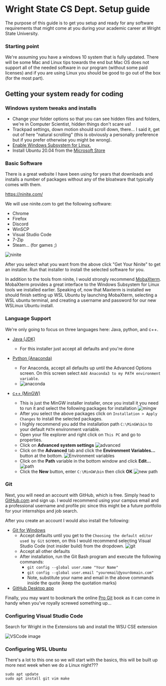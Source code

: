 # Wright State CS Dept. Setup guide

The purpose of this guide is to get you setup and ready for any software 
requirements that might come at you during your academic career at Wright 
State University.

### Starting point
We're assuming you have a windows 10 system that is fully updated.  There 
will be some Mac and Linux tips towards the end but Mac OS does not support
all of the needed software in our program (without some paid licenses) and if
you are using Linux you should be good to go out of the box (for the most part).

## Getting your system ready for coding

### Windows system tweaks and installs
* Change your folder options so that you can see hidden files and folders, 
  we're in Computer Scientist, hidden things don't scare us!
* Trackpad settings, down motion should scroll down, there... I said it, get out
  of here "natural scrolling" (this is obviously a personally preference but if you 
  prefer otherwise you might be wrong).
* [Enable Windows Subsystem for Linux.](https://docs.microsoft.com/en-us/windows/wsl/install-win10)
* Install Ubuntu 20.04 from the [Microsoft Store](https://aka.ms/wslstore)

### Basic Software
There is a great website I have been using for years that downloads and installs
a number of packages without any of the bloatware that typically comes with them.

https://ninite.com/

We will use ninite.com to get the following software:
* Chrome
* Firefox
* Discord
* WinSCP
* Visual Studio Code
* 7-Zip
* Steam... (for games ;)

![ninite](images/ninite-lite.png)

After you select what you want from the above click "Get Your Ninite" to get 
an installer.  Run that installer to install the selected software for you.

In addition to the tools from ninite, I would strongly recommend [MobaXterm](https://mobaxterm.mobatek.net/download.html).
MobaXterm provides a great interface to the Windows Subsystem for Linux tools
we installed earlier.  Speaking of, now that Maxterm is installed we should 
finish setting up WSL Ubuntu by launching MobaXterm, selecting a WSL ubuntu
terminal, and creating a username and password for our new WSLinux Ubuntu 
install.

### Language Support
We're only going to focus on three languages here: Java, python, and c++.

* [Java (JDK)](https://adoptopenjdk.net/?variant=openjdk14&jvmVariant=hotspot)
  * For this installer just accept all defaults and you're done

* [Python (Anaconda)](https://repo.anaconda.com/archive/Anaconda3-2020.07-Windows-x86_64.exe)
  * For Anaconda, accept all defaults up until the Advanced Options screen.  On this screen select `Add Anaconda3 to my PATH environment variable`.
  * ![anaconda](images/anaconda.png) 

* [c++ (MinGW)](https://osdn.net/projects/mingw/releases/p15522)
  * This is just the MinGW installer installer, once you install it you need to run it and select the following packages for installation
    ![mingw](images/mingw.png)
  * After you select the above packages click on `Installation > Apply Changes` to install the selected packages.
  * I highly recommend you add the installation path `C:\MinGW\bin` to your default `PATH` environment variable.
  * Open your file explorer and right click on `This PC` and go to properties.
  * Click on **Advanced system settings**
  ![advanced](images/properties.png)
  * Click on the **Advanced** tab and click the **Environment Variables...** button at the bottom.
  ![Environment variables](images/env.png)
  * Click on the **Path** variable in the bottom window and click **Edit...**
  ![path](images/path.png)
  * Click the **New** button, enter `C:\MinGW\bin` then click **OK**
  ![new path](images/newpath.png)

### Git
Next, you will need an account with GitHub, which is free.  Simply head to 
[GitHub.com](https://github.com/) and sign up.  I would recommend using your 
campus email and a professional username and profile pic since this might be a
future portfolio for your internships and job search.

After you create an account I would also install the following:
* [Git for Windows](https://git-scm.com/download/win)
  * Accept defaults until you get to the `Choosing the default editor used by Git` screen, on this I would recommend selecting Visual Studio Code (not insider build) from the dropdown.
  ![git](images/git.png)
  * Accept all other defaults
  * After installation, run the Git Bash program and execute the following commands:
    * `git config --global user.name "Your Name"`
    * `git config --global user.email "youremail@yourdomain.com"`
    * Note, substitute your name and email in the above commands inside the quote (keep the quotation marks)
* [GitHub Desktop app](https://desktop.github.com/)

Finally, you may want to bookmark the online [Pro Git](https://git-scm.com/book/en/v2) 
book as it can come in handy when you've royally screwed something up...

### Configuring Visual Studio Code
Search for Wright in the Extensions tab and install the WSU CSE extension

![VSCode image](images/vscode.png)

### Configuring WSL Ubuntu
There's a lot to this one so we will start with the basics, this will be built up more 
next week when we do a Linux night???
```
sudo apt update
sudo apt install git vim make
```
